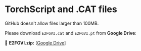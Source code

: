 # TorchScript and .CAT files

GitHub doesn't allow files larger than 100MB.

Please download `E2FGVI.cat` and `E2FGVI.pt` from **Google Drive**:

:link: **E2FGVI.zip:** [[Google Drive](https://drive.google.com/file/d/1jSCvekLq7heLWRtrtT8PYU500zN-rAX-/view?usp=sharing)]